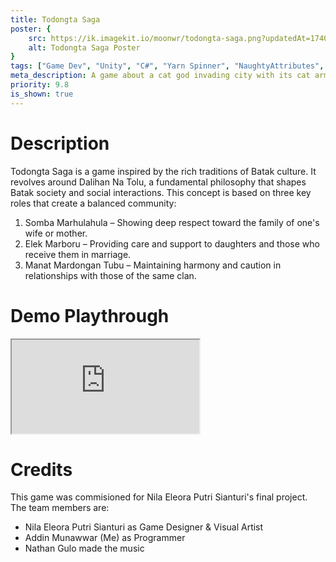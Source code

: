 ```yaml
---
title: Todongta Saga
poster: {
    src: https://ik.imagekit.io/moonwr/todongta-saga.png?updatedAt=1740843200345&,
    alt: Todongta Saga Poster
}
tags: ["Game Dev", "Unity", "C#", "Yarn Spinner", "NaughtyAttributes", "Mobile"]
meta_description: A game about a cat god invading city with its cat army, spreading feline domination and love. For Gameseed 2024. Addin Munawwar (Cadevue).
priority: 9.8
is_shown: true
---
```


# Description
Todongta Saga is a game inspired by the rich traditions of Batak culture. It revolves around Dalihan Na Tolu, a fundamental philosophy that shapes Batak society and social interactions. This concept is based on three key roles that create a balanced community:
1. Somba Marhulahula – Showing deep respect toward the family of one's wife or mother.
2. Elek Marboru – Providing care and support to daughters and those who receive them in marriage.
3. Manat Mardongan Tubu – Maintaining harmony and caution in relationships with those of the same clan.

# Demo Playthrough
<iframe
    src="https://www.youtube.com/embed/MwAxGZBnGnU" 
    frameborder="1"
    allow="accelerometer; autoplay; encrypted-media; gyroscope; picture-in-picture" 
    class="w-full py-2"
allowfullscreen>
</iframe>

# Credits
This game was commisioned for Nila Eleora Putri Sianturi's final project. The team members are:
- Nila Eleora Putri Sianturi as Game Designer & Visual Artist
- Addin Munawwar (Me) as Programmer
- Nathan Gulo made the music